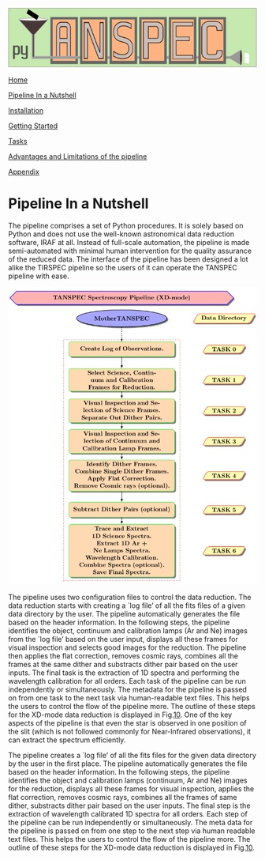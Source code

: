 ![img](pyTANSPEC_logo.png)

[Home](Pipeline_Documentation.html)

[Pipeline In a Nutshell](Pipeline_in_a_nutshell.html)

[Installation](Installation.html)

[Getting Started](Getting_started.html)

[Tasks](Tasks.html)

[Advantages and Limitations of the pipeline](adv_disadv.html)

[Appendix](Appendix.html)


# Pipeline In a Nutshell

The pipeline comprises a set of Python procedures. It is solely based on Python and does not use the well-known astronomical data reduction software, IRAF at all. Instead of full-scale automation, the pipeline is made semi-automated with minimal human intervention for the quality assurance of the reduced data. The interface of the pipeline has been designed a lot alike the TIRSPEC pipeline so the users of it can operate the TANSPEC pipeline with ease.

![img](figure/TANSPEC-pipeline-flowchart3.png "Flow diagram of the TANSPEC XD-mode data reduction pipeline. Users need to create a directory and copy all the data and pipeline-related requirements into it.  Users can name the directory whatever they want. Here, we have named it as \`MotherTANSPEC'.")

The pipeline uses two configuration files to control the data reduction. The data reduction starts with creating a \`log file’ of all the fits files of a given data directory by the user. The pipeline automatically generates the file based on the header information. In the following steps, the pipeline identifies the object, continuum and calibration lamps (Ar and Ne) images from the \`log file’ based on the user input, displays all these frames for visual inspection and selects good images for the reduction. The pipeline then applies the flat correction, removes cosmic rays, combines all the frames at the same dither and substracts dither pair based on the user inputs. The final task is the extraction of 1D spectra and performing the wavelength calibration for all orders. Each task of the pipeline can be run independently or simultaneously. The metadata for the pipeline is passed on from one task to the next task via human-readable text files. This helps the users to control the flow of the pipeline more. The outline of these steps for the XD-mode data reduction is displayed in Fig.[10](#orgaee96f5). One of the key aspects of the pipeline is that even the star is observed in one position of the slit (which is not followed commonly for Near-Infrared observations), it can extract the spectrum efficiently.  

The pipeline creates a \`log file’ of all the fits files for the given data directory by the user in the first place. The pipeline automatically generates the file based on the header information. In the following steps, the pipeline identifies the object and calibration lamps (continuum, Ar and Ne) images for the reduction, displays all these frames for visual inspection, applies the flat correction, removes cosmic rays, combines all the frames of same dither, substracts dither pair based on the user inputs. The final step is the extraction of wavelength calibrated 1D spectra for all orders. Each step of the pipeline can be run independently or simultaneously. The meta data for the pipeline is passed on from one step to the next step via human readable text files. This helps the users to control the flow of the pipeline more. The outline of these steps for the XD-mode data reduction is displayed in Fig.[10](#orgaee96f5).

